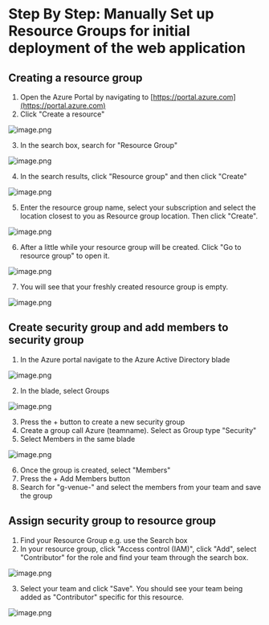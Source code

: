 # Step By Step: Manually Set up Resource Groups for initial deployment of the web application #

## Creating a resource group ##
1. Open the Azure Portal by navigating to [https://portal.azure.com](https://portal.azure.com)
2. Click "Create a resource"

![image.png](.attachments/image-b0c742fc-112a-46c0-aa18-b79d886ca280.png)

3. In the search box, search for "Resource Group"

![image.png](.attachments/image-64253c72-9af5-49fa-b2cc-9dc43c031872.png)

4. In the search results, click "Resource group" and then click "Create"

![image.png](.attachments/image-c9dcbbfb-1e00-47aa-9186-ea358e2cdc27.png)

5. Enter the resource group name, select your subscription and select the location closest to you as Resource group location. Then click "Create".

![image.png](.attachments/image-7f4c3d18-00da-409e-a8b8-0c5f961b8f05.png)

6. After a little while your resource group will be created. Click "Go to resource group" to open it.

![image.png](.attachments/image-752186fb-4172-4a8d-991d-d921dfabec0e.png)

7. You will see that your freshly created resource group is empty.

![image.png](.attachments/image-238c5f62-e68d-4143-a7a3-6885ef0dd66d.png)

## Create security group and add members to security group ##
1. In the Azure portal navigate to the Azure Active Directory blade

![image.png](.attachments/image-3a01bbf2-844e-4ffe-aa13-ce19aa77f32a.png)

2. In the blade, select Groups

![image.png](.attachments/image-65b7e9d2-c59e-440c-9873-6c8c6a4943b6.png)

3. Press the + button to create a new security group
4. Create a group call Azure (teamname). Select as Group type "Security"
5. Select Members in the same blade 

![image.png](.attachments/image-403350b4-e260-45b5-9ad8-4f0a141d3af7.png)

6. Once the group is created, select "Members"
7. Press the + Add Members button
8. Search for "g-venue-" and select the members from your team and save the group

## Assign security group to resource group ##
1. Find your Resource Group e.g. use the Search box
2. In your resource group, click "Access control (IAM)", click "Add", select "Contributor" for the role and find your team through the search box.

![image.png](.attachments/image-access1.png)

3. Select your team and click "Save". You should see your team being added as "Contributor" specific for this resource.

![image.png](.attachments/image-access2.png)
